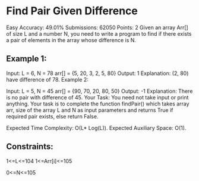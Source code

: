 # Find Pair Given Difference 
Easy Accuracy: 49.01% Submissions: 62050 Points: 2
Given an array Arr[] of size L and a number N, you need to write a program to find if there exists a pair of elements in the array whose difference is N.

## Example 1:

Input:
L = 6, N = 78
arr[] = {5, 20, 3, 2, 5, 80}
Output: 1
Explanation: (2, 80) have difference of 78.
Example 2:

Input:
L = 5, N = 45
arr[] = {90, 70, 20, 80, 50}
Output: -1
Explanation: There is no pair with difference of 45.
Your Task:
You need not take input or print anything. Your task is to complete the function findPair() which takes array arr, size of the array L and N as input parameters and returns True if required pair exists, else return False.

Expected Time Complexity: O(L* Log(L)).
Expected Auxiliary Space: O(1).

## Constraints:
1<=L<=104 
1<=Arr[i]<=105 

0<=N<=105

